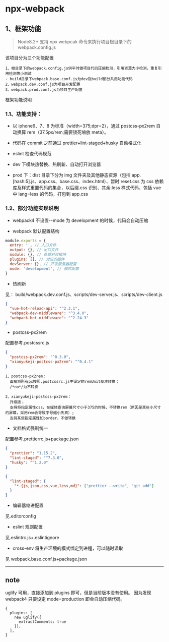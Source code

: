 # npx-webpack

## 1、框架功能

> Node8.2+ 支持 npx webpcak 命令来执行项目根目录下的 webpack.config.js

该项目分为三个功能配置

```text
1、根目录下的webpack.config.js供平时做项目代码压缩检测，引用资源大小检测，重复引用检测等小测试
- build目录下webpack.base.conf.js为dev及build部分共用功能代码
2、webpack.dev.conf.js为项目开发配置
3、webpack.prod.conf.js为项目生产配置
```

框架功能说明

### 1.1、功能支持：

- 以 iphone6、7、8 为标准（width=375;dpr=2），通过 postcss-px2rem 自动换算 rem（37.5px/rem;需要锁死缩放 meta）。

- 代码在 commit 之前通过 prettier+lint-staged+husky 自动格式化

- eslint 检查代码规范

- dev 下模块热替换、热刷新、自动打开浏览器

- prod 下：dist 目录下分为 img 文件夹及其他静态资源（包括 app.[hash:5].js、app.css、base.css、index.html）、暂时 reset.css 为 css 依赖库及样式重置代码的集合，以后缀.css 识别、其余.less 样式代码，包括 vue 中 lang=less 的代码，打包到 app.css

### 1.2、部分功能实现说明

- webpack4 不设置--mode 为 development 的时候，代码会自动压缩

- webpack 默认配置结构

```javascript
module.exports = {
  entry: '', // 入口文件
  output: {}, // 出口文件
  module: {}, // 处理对应模块
  plugins: [], // 对应的插件
  devServer: {}, // 开发服务器配置
  mode: 'development', // 模式配置
}
```

- 热刷新

见： build/webpack.dev.conf.js、scripts/dev-server.js、scripts/dev-client.js

```json
{
  "vue-hot-reload-api": "^2.3.1",
  "webpack-dev-middleware": "^3.4.0",
  "webpack-hot-middleware": "^2.24.3"
}
```

- postcss-px2rem

配置参考.postcssrc.js

```json
{
  "postcss-px2rem": "^0.3.0",
  "xianyukeji-postcss-px2rem": "^0.4.1"
}
```

```text
1、postcss-px2rem：
  直接将所有px按照.postcssrc.js中设定的remUnit基准转换；
  /*no*/为不转换

2、xianyukeji-postcss-px2rem：
  升级版；
  支持将指定属性css，在媒体查询屏幕尺寸小于375的时候，不转换rem（原因是某些小尺寸的屏幕，采用rem会导致字号缩小失真）;
  支持某些指定属性如border，不做转换
```

- 文档格式强制统一

配置参考.prettierrc.js+package.json

```json
{
  "prettier": "1.15.2",
  "lint-staged": "^7.3.0",
  "husky": "^1.2.0"
}
```

```json
{
  "lint-staged": {
    "*.{js,json,css,vue,less,md}": ["prettier --write", "git add"]
  }
}
```

- 编辑器缩进配置

见.editorconfig

- eslint 规则配置

见.eslintrc.js+.eslintignore

- cross-env 将生产环境的模式绑定到进程，可以随时读取

见 webpack.base.conf.js+package.json

---

## note

uglify 可用，直接添加到 plugins 即可，但是当前版本没有使用。
因为发现 webpack4 只要设定 mode=production 即会自动压缩代码。

```text
{
  plugins: [
    new uglify({
      extractComments: true
    }),
  ],
}
```
